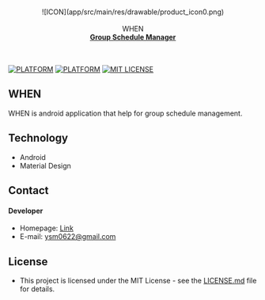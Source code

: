 <br>
<p align="center">
![ICON](app/src/main/res/drawable/product_icon0.png)<br><br>
WHEN<br>
<a href="#"><strong>Group Schedule Manager</strong></a>
<br><br><br>
</p>

[![PLATFORM](https://img.shields.io/badge/Platform-Android-brightgreen.svg)](#)
[![PLATFORM](https://img.shields.io/travis/USER/REPO.svg)](#)
[![MIT LICENSE](https://img.shields.io/badge/License-MIT-orange.svg)](#)

## WHEN
WHEN is android application that help for group schedule management.<br>

## Technology
* Android
* Material Design

## Contact
#### Developer
* Homepage: [Link](https://ysm0622.github.io/photo)
* E-mail: ysm0622@gmail.com

## License
* This project is licensed under the MIT License - see the [LICENSE.md](LICENSE.md) file for details.<br>
